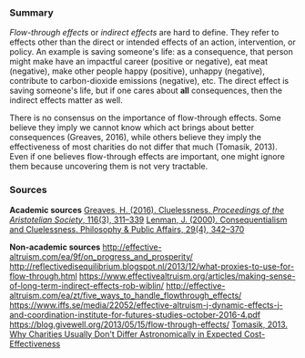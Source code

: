 <!-- TITLE: Cluelessness, Flow Through, And Indirect Effects -->
<!-- SUBTITLE: A quick summary of Flow Through And Indirect Effects -->

### Summary
*Flow-through effects* or *indirect effects* are hard to define. They refer to effects other than the direct or intended effects of an action, intervention, or policy. An example is saving someone's life: as a consequence, that person might make have an impactful career (positive or negative), eat meat (negative), make other people happy (positive), unhappy (negative), contribute to carbon-dioxide emissions (negative), etc. The direct effect is saving someone's life, but if one cares about **all** consequences, then the indirect effects matter as well. 

There is no consensus on the importance of flow-through effects. Some believe they imply we cannot know which act brings about better consequences (Greaves, 2016), while others believe they imply the effectiveness of most charities do not differ that much (Tomasik, 2013). Even if one believes flow-through effects are important, one might ignore them because uncovering them is not very tractable. 

### Sources
**Academic sources**
[Greaves, H. (2016). Cluelessness. *Proceedings of the Aristotelian Society*, 116(3), 311–339](https://philpapers.org/rec/GREC-38)
[Lenman, J. (2000). Consequentialism and Cluelessness. Philosophy & Public Affairs, 29(4), 342–370](https://philpapers.org/rec/LENCAC-3)

**Non-academic sources**
http://effective-altruism.com/ea/9f/on_progress_and_prosperity/
http://reflectivedisequilibrium.blogspot.nl/2013/12/what-proxies-to-use-for-flow-through.html
https://www.effectivealtruism.org/articles/making-sense-of-long-term-indirect-effects-rob-wiblin/
http://effective-altruism.com/ea/zt/five_ways_to_handle_flowthrough_effects/
https://www.iffs.se/media/22052/effective-altruism-j-dynamic-effects-j-and-coordination-institute-for-futures-studies-october-2016-4.pdf
https://blog.givewell.org/2013/05/15/flow-through-effects/
[Tomasik, 2013. Why Charities Usually Don't Differ Astronomically in Expected Cost-Effectiveness](http://reducing-suffering.org/why-charities-dont-differ-astronomically-in-cost-effectiveness/#Argument_1_Many_types_of_flow-through_effects)
